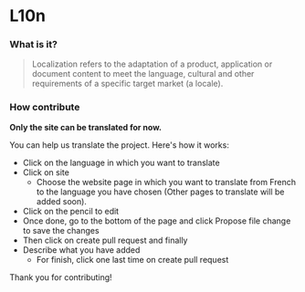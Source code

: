 # L10n
### What is it?

>Localization refers to the adaptation of a product, application or document content to meet the language, cultural and other requirements of a specific target market (a locale).

### How contribute 
**Only the site can be translated for now.**

You can help us translate the project. Here's how it works:
* Click on the language in which you want to translate
* Click on site
    * Choose the website page in which you want to translate from French to the language you have chosen (Other pages to translate will be added soon).
* Click on the pencil to edit
* Once done, go to the bottom of the page and click Propose file change to save the changes
* Then click on create pull request and finally
* Describe what you have added 
    * For finish, click one last time on create pull request


Thank you for contributing!
